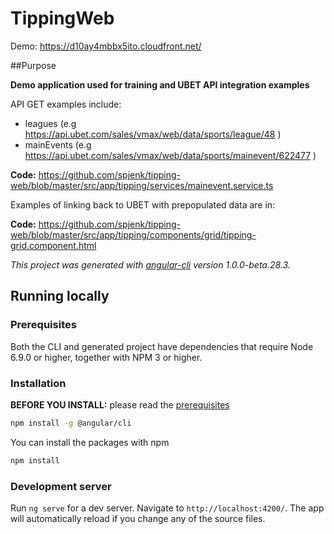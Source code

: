 # TippingWeb

Demo: https://d10ay4mbbx5ito.cloudfront.net/

##Purpose

**Demo application used for training and UBET API integration examples**

API GET examples include: 

+ leagues (e.g https://api.ubet.com/sales/vmax/web/data/sports/league/48 )
+ mainEvents (e.g https://api.ubet.com/sales/vmax/web/data/sports/mainevent/622477 )

**Code:** https://github.com/spjenk/tipping-web/blob/master/src/app/tipping/services/mainevent.service.ts  

Examples of linking back to UBET with prepopulated data are in: 
 
**Code:** https://github.com/spjenk/tipping-web/blob/master/src/app/tipping/components/grid/tipping-grid.component.html


_This project was generated with [angular-cli](https://github.com/angular/angular-cli) version 1.0.0-beta.28.3._

## Running locally
### Prerequisites

Both the CLI and generated project have dependencies that require Node 6.9.0 or higher, together
with NPM 3 or higher.

### Installation
**BEFORE YOU INSTALL:** please read the [prerequisites](#prerequisites)
```bash
npm install -g @angular/cli
```

You can install the packages with npm
```bash
npm install
```

### Development server
Run `ng serve` for a dev server. Navigate to `http://localhost:4200/`. The app will automatically reload if you change any of the source files.